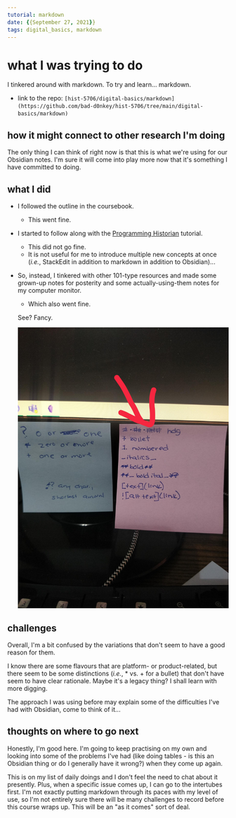 ```yaml
---
tutorial: markdown
date: {{September 27, 2021}}
tags: digital_basics, markdown
---
```


# what I was trying to do

I tinkered around with markdown. To try and learn... markdown.

+ link to the repo: `[hist-5706/digital-basics/markdown](https://github.com/bad-d0nkey/hist-5706/tree/main/digital-basics/markdown)`

## how it might connect to other research I'm doing

The only thing I can think of right now is that this is what we're using for our Obsidian notes. I'm sure it will come into play more now that it's something I have committed to doing. 

## what I did
+ I followed the outline in the coursebook.
	+ This went fine. 

+ I started to follow along with the [Programming Historian](https://programminghistorian.org/en/lessons/getting-started-with-markdown) tutorial.
	+ This did not go fine. 
	+ It is not useful for me to introduce multiple new concepts at once (_i.e._, StackEdit in addition to markdown in addition to Obsidian)... 
 
+ So, instead, I tinkered with other 101-type resources and made some grown-up notes for posterity and some actually-using-them notes for my computer monitor.
	+ Which also went fine. 
	
	See? Fancy. 

	![markdown pic](markdown-post-it.jpg)

## challenges 

Overall, I'm a bit confused by the variations that don't seem to have a good reason for them. 

I know there are some flavours that are platform- or product-related, but there seem to be some distinctions (_i.e._, * vs. + for a bullet) that don't have seem to have clear rationale. Maybe it's a legacy thing? I shall learn with more digging.  

The approach I was using before may explain some of the difficulties I've had with Obsidian, come to think of it...

## thoughts on where to go next

Honestly, I'm good here. I'm going to keep practising on my own and looking into some of the problems I've had (like doing tables - is this an Obsidian thing or do I generally have it wrong?) when they come up again. 

This is on my list of daily doings and I don't feel the need to chat about it presently. Plus, when a specific issue comes up, I can go to the intertubes first. I'm not exactly putting markdown through its paces with my level of use, so I'm not entirely sure there will be many challenges to record before this course wraps up. This will be an "as it comes" sort of deal.
